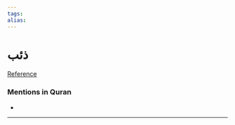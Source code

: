 ```yaml
---
tags: 
alias: 
---
```


# ذئب

[Reference](https://corpus.quran.com/concept.jsp?id=wolf)

### Mentions in Quran
- 

---

